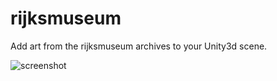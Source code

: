 # rijksmuseum
Add art from the rijksmuseum archives to your Unity3d scene. 

![screenshot](http://i.imgur.com/lPtvQaQ.png)
